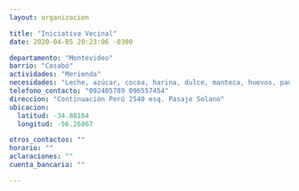 ```yaml
---
layout: organizacion

title: "Iniciativa Vecinal"
date: 2020-04-05 20:23:06 -0300

departamento: "Montevideo"
barrio: "Casabó"
actividades: "Merienda"
necesidades: "Leche, azúcar, cocoa, harina, dulce, manteca, huevos, pan, galletitas, etc."
telefono_contacto: "092405789 096557454"
direccion: "Continuación Perú 2540 esq. Pasaje Solano"
ubicacion:
  latitud: -34.88164
  longitud: -56.26867

otros_contactos: ""
horario: ""
aclaraciones: ""
cuenta_bancaria: ""

---
```

